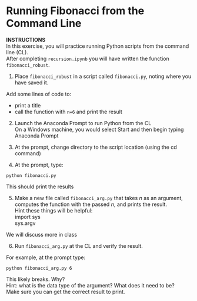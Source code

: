 # Running Fibonacci from the Command Line

**INSTRUCTIONS**  
In this exercise, you will practice running Python scripts from the command line (CL).  
After completing `recursion.ipynb` you will have written the function `fibonacci_robust`.

1) Place `fibonacci_robust` in a script called `fibonacci.py`, noting where you have saved it.  

Add some lines of code to:
- print a title
- call the function with `n=6` and print the result

2) Launch the Anaconda Prompt to run Python from the CL  
On a Windows machine, you would select Start and then begin typing Anaconda Prompt  

3) At the prompt, change directory to the script location (using the cd command)  
4) At the prompt, type:

`python fibonacci.py`

This should print the results

5) Make a new file called `fibonacci_arg.py` that takes *n* as an argument, computes the function with the passed *n*, and prints the result.  
Hint these things will be helpful:  
import sys  
sys.argv  

We will discuss more in class  

6) Run `fibonacci_arg.py` at the CL and verify the result.

For example, at the prompt type:

`python fibonacci_arg.py 6`

This likely breaks. Why?  
Hint: what is the data type of the argument? What does it need to be?  
Make sure you can get the correct result to print.
